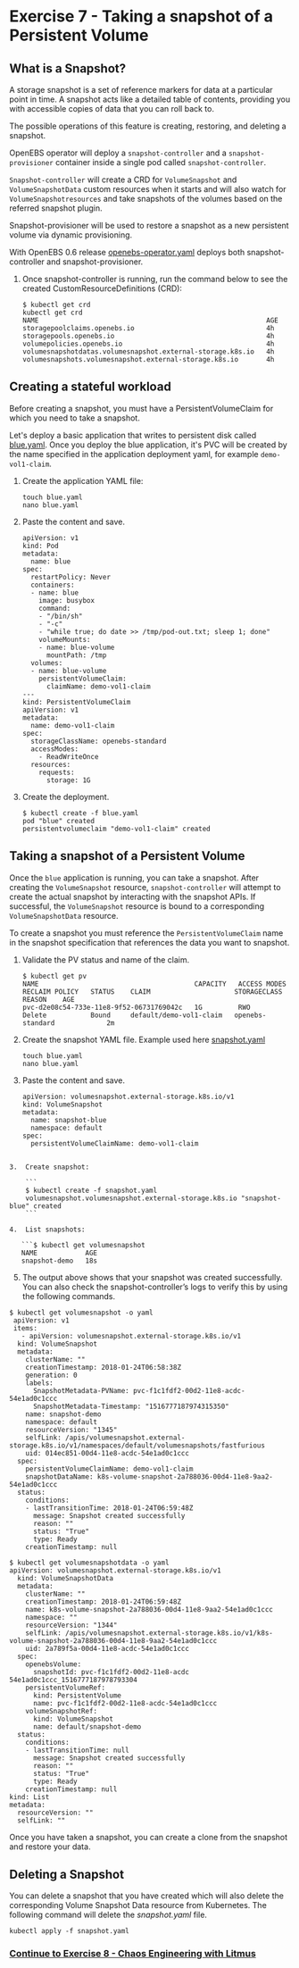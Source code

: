 # Exercise 7 - Taking a snapshot of a Persistent Volume

## What is a Snapshot?

A storage snapshot is a set of reference markers for data at a particular point in time. A snapshot acts like a detailed table of contents, providing you with accessible copies of data that you can roll back to.

The possible operations of this feature is creating, restoring, and deleting a snapshot.

OpenEBS operator will deploy a `snapshot-controller` and a `snapshot-provisioner` container inside a single pod called `snapshot-controller`.

`Snapshot-controller` will create a CRD for `VolumeSnapshot` and `VolumeSnapshotData` custom resources when it starts and will also watch for `VolumeSnapshotresources` and take snapshots of the volumes based on the referred snapshot plugin. 

Snapshot-provisioner will be used to restore a snapshot as a new persistent volume via dynamic provisioning.

With OpenEBS 0.6 release [openebs-operator.yaml](https://raw.githubusercontent.com/openebs/openebs/master/k8s/openebs-operator.yaml) deploys both snapshot-controller and snapshot-provisioner. 

1.  Once snapshot-controller is running, run the command below to see the created CustomResourceDefinitions (CRD):

    ```
    $ kubectl get crd
    kubectl get crd
    NAME                                                         AGE
    storagepoolclaims.openebs.io                                 4h
    storagepools.openebs.io                                      4h
    volumepolicies.openebs.io                                    4h
    volumesnapshotdatas.volumesnapshot.external-storage.k8s.io   4h
    volumesnapshots.volumesnapshot.external-storage.k8s.io       4h
    ```

## Creating a stateful workload

Before creating a snapshot, you must have a PersistentVolumeClaim for which you need to take a snapshot.

Let's deploy a basic application that writes to persistent disk called [blue.yaml](blue.yaml). Once you deploy the blue application, it's PVC will be created by the name specified in the application deployment yaml, for example `demo-vol1-claim`.  

1.  Create the application YAML file:

    ```
    touch blue.yaml
    nano blue.yaml
    ```
    
2.  Paste the content and save.

    ```
    apiVersion: v1
    kind: Pod
    metadata:
      name: blue
    spec:
      restartPolicy: Never
      containers:
      - name: blue
        image: busybox
        command:
        - "/bin/sh"
        - "-c"
        - "while true; do date >> /tmp/pod-out.txt; sleep 1; done"
        volumeMounts:
        - name: blue-volume
          mountPath: /tmp
      volumes:
      - name: blue-volume
        persistentVolumeClaim:
          claimName: demo-vol1-claim
    ---
    kind: PersistentVolumeClaim
    apiVersion: v1
    metadata:
      name: demo-vol1-claim
    spec:
      storageClassName: openebs-standard
      accessModes:
        - ReadWriteOnce
      resources:
        requests:
          storage: 1G
    ```

3.  Create the deployment.

    ```
    $ kubectl create -f blue.yaml
    pod "blue" created
    persistentvolumeclaim "demo-vol1-claim" created
    ```

## Taking a snapshot of a Persistent Volume

Once the `blue` application is running, you can take a snapshot. After creating the `VolumeSnapshot` resource, `snapshot-controller` will attempt to create the actual snapshot by interacting with the snapshot APIs. If successful, the `VolumeSnapshot` resource is bound to a corresponding `VolumeSnapshotData` resource. 

To create a snapshot you must reference the `PersistentVolumeClaim` name in the snapshot specification that references the data you want to snapshot. 

1.  Validate the PV status and name of the claim.

    ```
    $ kubectl get pv
    NAME                                       CAPACITY   ACCESS MODES   RECLAIM POLICY   STATUS    CLAIM                     STORAGECLASS       REASON    AGE
    pvc-d2e08c54-733e-11e8-9f52-06731769042c   1G         RWO            Delete           Bound     default/demo-vol1-claim   openebs-standard             2m
    ```
    
2.  Create the snapshot YAML file. Example used here [snapshot.yaml](snapshot.yaml)

    ```
    touch blue.yaml
    nano blue.yaml
    ```

2.  Paste the content and save.

    ```
    apiVersion: volumesnapshot.external-storage.k8s.io/v1
    kind: VolumeSnapshot
    metadata:
      name: snapshot-blue
      namespace: default
    spec:
      persistentVolumeClaimName: demo-vol1-claim
```

3.  Create snapshot:
    
    ```
    $ kubectl create -f snapshot.yaml
    volumesnapshot.volumesnapshot.external-storage.k8s.io "snapshot-blue" created
    ```

4.  List snapshots:

   ```$ kubectl get volumesnapshot 
   NAME            AGE 
   snapshot-demo   18s
   ```

5.  The output above shows that your snapshot was created successfully. You can also check the snapshot-controller’s logs to verify this by using the following commands. 

```
$ kubectl get volumesnapshot -o yaml
 apiVersion: v1
 items:
   - apiVersion: volumesnapshot.external-storage.k8s.io/v1
  kind: VolumeSnapshot
  metadata:
    clusterName: ""
    creationTimestamp: 2018-01-24T06:58:38Z
    generation: 0
    labels:
      SnapshotMetadata-PVName: pvc-f1c1fdf2-00d2-11e8-acdc-54e1ad0c1ccc
      SnapshotMetadata-Timestamp: "1516777187974315350"
    name: snapshot-demo
    namespace: default
    resourceVersion: "1345"
    selfLink: /apis/volumesnapshot.external-storage.k8s.io/v1/namespaces/default/volumesnapshots/fastfurious
    uid: 014ec851-00d4-11e8-acdc-54e1ad0c1ccc
  spec:
    persistentVolumeClaimName: demo-vol1-claim
    snapshotDataName: k8s-volume-snapshot-2a788036-00d4-11e8-9aa2-54e1ad0c1ccc
  status:
    conditions:
    - lastTransitionTime: 2018-01-24T06:59:48Z
      message: Snapshot created successfully
      reason: ""
      status: "True"
      type: Ready
    creationTimestamp: null
```



```
$ kubectl get volumesnapshotdata -o yaml
apiVersion: volumesnapshot.external-storage.k8s.io/v1
  kind: VolumeSnapshotData
  metadata:
    clusterName: ""
    creationTimestamp: 2018-01-24T06:59:48Z
    name: k8s-volume-snapshot-2a788036-00d4-11e8-9aa2-54e1ad0c1ccc
    namespace: ""
    resourceVersion: "1344"
    selfLink: /apis/volumesnapshot.external-storage.k8s.io/v1/k8s-volume-snapshot-2a788036-00d4-11e8-9aa2-54e1ad0c1ccc
    uid: 2a789f5a-00d4-11e8-acdc-54e1ad0c1ccc
  spec:
    openebsVolume:
      snapshotId: pvc-f1c1fdf2-00d2-11e8-acdc 54e1ad0c1ccc_1516777187978793304
    persistentVolumeRef:
      kind: PersistentVolume
      name: pvc-f1c1fdf2-00d2-11e8-acdc-54e1ad0c1ccc
    volumeSnapshotRef:
      kind: VolumeSnapshot
      name: default/snapshot-demo
  status:
    conditions:
    - lastTransitionTime: null
      message: Snapshot created successfully
      reason: ""
      status: "True"
      type: Ready
    creationTimestamp: null
kind: List
metadata:
  resourceVersion: ""
  selfLink: ""
```

Once you have taken a snapshot, you can create a clone from the snapshot and restore your data.



## Deleting a Snapshot

You can delete a snapshot that you have created which will also delete the corresponding Volume Snapshot Data resource from Kubernetes. The following command will delete the *snapshot.yaml* file.

```
kubectl apply -f snapshot.yaml
```
   
### [Continue to Exercise 8 - Chaos Engineering with Litmus](../exercise-5/README.md)
